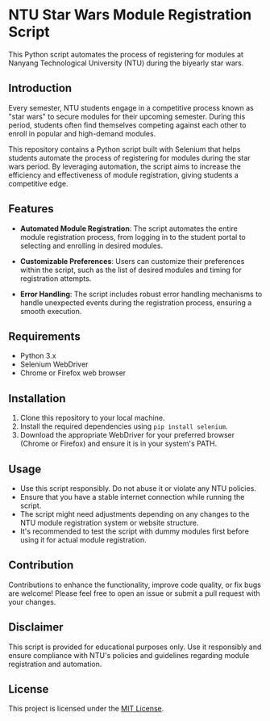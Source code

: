 # NTU Star Wars Module Registration Script

This Python script automates the process of registering for modules at Nanyang Technological University (NTU) during the biyearly star wars.

## Introduction

Every semester, NTU students engage in a competitive process known as "star wars" to secure modules for their upcoming semester. During this period, students often find themselves competing against each other to enroll in popular and high-demand modules.

This repository contains a Python script built with Selenium that helps students automate the process of registering for modules during the star wars period. By leveraging automation, the script aims to increase the efficiency and effectiveness of module registration, giving students a competitive edge.

## Features

- **Automated Module Registration**: The script automates the entire module registration process, from logging in to the student portal to selecting and enrolling in desired modules.

- **Customizable Preferences**: Users can customize their preferences within the script, such as the list of desired modules and timing for registration attempts.

- **Error Handling**: The script includes robust error handling mechanisms to handle unexpected events during the registration process, ensuring a smooth execution.

## Requirements

- Python 3.x
- Selenium WebDriver
- Chrome or Firefox web browser

## Installation

1. Clone this repository to your local machine.
2. Install the required dependencies using `pip install selenium`.
3. Download the appropriate WebDriver for your preferred browser (Chrome or Firefox) and ensure it is in your system's PATH.

## Usage

- Use this script responsibly. Do not abuse it or violate any NTU policies.
- Ensure that you have a stable internet connection while running the script.
- The script might need adjustments depending on any changes to the NTU module registration system or website structure.
- It's recommended to test the script with dummy modules first before using it for actual module registration.

## Contribution

Contributions to enhance the functionality, improve code quality, or fix bugs are welcome! Please feel free to open an issue or submit a pull request with your changes.

## Disclaimer

This script is provided for educational purposes only. Use it responsibly and ensure compliance with NTU's policies and guidelines regarding module registration and automation.

## License

This project is licensed under the [MIT License](LICENSE).
